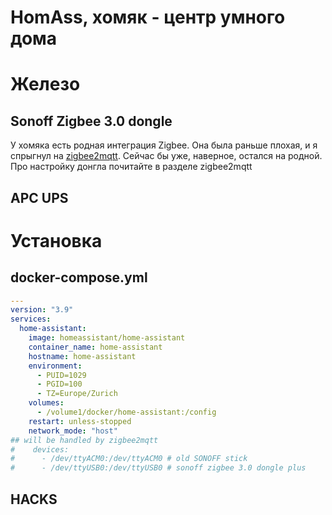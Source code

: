 # HomAss, хомяк - центр умного дома

# Железо
## Sonoff Zigbee 3.0 dongle
У хомяка есть родная интеграция Zigbee. Она была раньше плохая, и я спрыгнул на [zigbee2mqtt](https://github.com/ageev/SmartHome/tree/master/docker/zigbee2mqtt). Сейчас бы уже, наверное, остался на родной. 
Про настройку донгла почитайте в разделе zigbee2mqtt
## APC UPS

# Установка
## docker-compose.yml
```yml
---
version: "3.9"
services:
  home-assistant:
    image: homeassistant/home-assistant
    container_name: home-assistant
    hostname: home-assistant
    environment:
      - PUID=1029
      - PGID=100
      - TZ=Europe/Zurich
    volumes:
      - /volume1/docker/home-assistant:/config
    restart: unless-stopped
    network_mode: "host"
## will be handled by zigbee2mqtt 
#    devices:
#      - /dev/ttyACM0:/dev/ttyACM0 # old SONOFF stick
#      - /dev/ttyUSB0:/dev/ttyUSB0 # sonoff zigbee 3.0 dongle plus 
```
## HACKS
